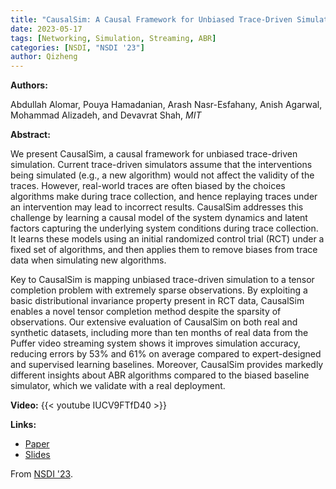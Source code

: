 ```yaml
---
title: "CausalSim: A Causal Framework for Unbiased Trace-Driven Simulation"
date: 2023-05-17
tags: [Networking, Simulation, Streaming, ABR]
categories: [NSDI, "NSDI '23"]
author: Qizheng
---
```


**Authors:**

Abdullah Alomar, Pouya Hamadanian, Arash Nasr-Esfahany, Anish Agarwal, Mohammad
Alizadeh, and Devavrat Shah, _MIT_

**Abstract:**

We present CausalSim, a causal framework for unbiased trace-driven simulation.
Current trace-driven simulators assume that the interventions being simulated
(e.g., a new algorithm) would not affect the validity of the traces. However,
real-world traces are often biased by the choices algorithms make during trace
collection, and hence replaying traces under an intervention may lead to
incorrect results. CausalSim addresses this challenge by learning a causal
model of the system dynamics and latent factors capturing the underlying system
conditions during trace collection. It learns these models using an initial
randomized control trial (RCT) under a fixed set of algorithms, and then
applies them to remove biases from trace data when simulating new algorithms.

Key to CausalSim is mapping unbiased trace-driven simulation to a tensor
completion problem with extremely sparse observations. By exploiting a basic
distributional invariance property present in RCT data, CausalSim enables a
novel tensor completion method despite the sparsity of observations. Our
extensive evaluation of CausalSim on both real and synthetic datasets,
including more than ten months of real data from the Puffer video streaming
system shows it improves simulation accuracy, reducing errors by 53% and 61% on
average compared to expert-designed and supervised learning baselines.
Moreover, CausalSim provides markedly different insights about ABR algorithms
compared to the biased baseline simulator, which we validate with a real
deployment.

**Video:**
{{< youtube IUCV9FTfD40 >}}

**Links:**
- [Paper](https://www.usenix.org/system/files/nsdi23-alomar.pdf)
- [Slides](https://www.usenix.org/system/files/nsdi23_slides_alomar.pdf)

From [NSDI '23](https://www.usenix.org/conference/nsdi23/presentation/alomar).
